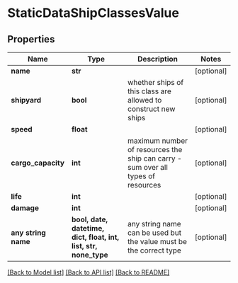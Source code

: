 # StaticDataShipClassesValue


## Properties
Name | Type | Description | Notes
------------ | ------------- | ------------- | -------------
**name** | **str** |  | [optional] 
**shipyard** | **bool** | whether ships of this class are allowed to construct new ships | [optional] 
**speed** | **float** |  | [optional] 
**cargo_capacity** | **int** | maximum number of resources the ship can carry - sum over all types of resources | [optional] 
**life** | **int** |  | [optional] 
**damage** | **int** |  | [optional] 
**any string name** | **bool, date, datetime, dict, float, int, list, str, none_type** | any string name can be used but the value must be the correct type | [optional]

[[Back to Model list]](../README.md#documentation-for-models) [[Back to API list]](../README.md#documentation-for-api-endpoints) [[Back to README]](../README.md)


